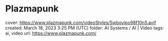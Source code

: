 # Plazmapunk

cover: https://www.plazmapunk.com/videoStyles/5wboyipo98f10n5.avif
created: March 18, 2023 3:25 PM (UTC)
folder: AI Systems / AI | Video
tags: ai, video
url: https://www.plazmapunk.com/